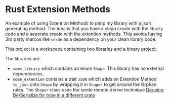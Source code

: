# Rust Extension Methods

An example of using Extention Methods to pimp my library with a json generating method. The idea is that you have a clean create with the library code and a seperate create with the extention methods. This avoids having 3rd party marcos like `serde` as a dependency on your clean library code. 

This project is a workspace containing two libraries and a binary project. 

The libraries are: 

* `some_library` which contains an enum `Shape`. This library has no external dependencies. 
* `some_extention` contains a trait `JSON` which adds an Extention Method `to_json` onto `Shape` by wrapping it in `Shaper` to get around the Orphan rules. The `Shaper` class uses the serde remote derive technique [Deriving De/Serialize for type in a different crate](https://serde.rs/remote-derive.html)


